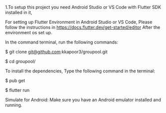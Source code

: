 1.To setup this project you need Android Studio or VS Code with Flutter SDK installed in it,

For setting up Flutter Environment in Android Studio or VS Code, Please follow the instructions in https://docs.flutter.dev/get-started/editor
After the environment os set up.

In the command terminal, run the following commands:

$ git clone git@github.com:kkapoor3/groupool.git 

$ cd groupool/ 

To install the dependencies, Type the following command in the terminal:

$ pub get

$ flutter run

Simulate for Android: Make sure you have an Android emulator installed and running.
